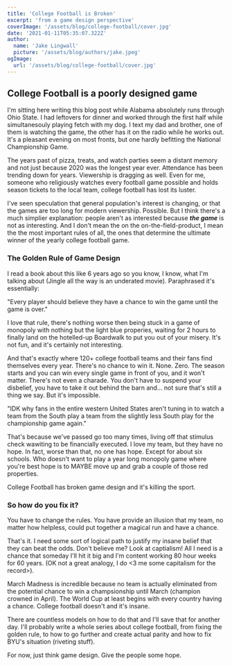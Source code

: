 ```yaml
---
title: 'College Football is Broken'
excerpt: 'from a game design perspective'
coverImage: '/assets/blog/college-football/cover.jpg'
date: '2021-01-11T05:35:07.322Z'
author:
  name: 'Jake Lingwall'
  picture: '/assets/blog/authors/jake.jpeg'
ogImage:
  url: '/assets/blog/college-football/cover.jpg'
---
```


## College Football is a poorly designed game

I'm sitting here writing this blog post while Alabama absolutely runs through Ohio State. I had leftovers for dinner and worked through the first half while simultanesouly playing fetch with my dog. I text my dad and brother, one of them is watching the game, the other has it on the radio while he works out.
It's a pleasant evening on most fronts, but one hardly befitting the National Championship Game.

The years past of pizza, treats, and watch parties seem a distant memory and not just because 2020 was the longest year ever. Attendance has been trending down for years. Viewership is dragging as well. Even for me, someone who religiously watches every football game possible and holds season tickets to the local team, college football has lost its luster.

I've seen speculation that general population's interest is changing, or that the games are too long for modern viewership. Possible. But I think there's a much simplier explanation: people aren't as interested because ***the game*** is not as interesting. And I don't mean the on the on-the-field-product, I mean the the most important rules of all, the ones that determine the ultimate winner of the yearly college football game. 

### The Golden Rule of Game Design

I read a book about this like 6 years ago so you know, I know, what I'm talking about (Jingle all the way is an underated movie). Paraphrased it's essentially: 

"Every player should believe they have a chance to win the game until the game is over." 

I love that rule, there's nothing worse then being stuck in a game of monopoly with nothing but the light blue properies, waiting for 2 hours to finally land on the hotelled-up Boardwalk to put you out of your misery. It's not fun, and it's certainly not interesting. 

And that's exactly where 120+ college football teams and their fans find themselves every year. There's no chance to win it. None. Zero. The season starts and you can win every single game in front of you, and it won't matter. There's not even a charade. You don't have to suspend your disbelief, you have to take it out behind the barn and... not sure that's still a thing we say. But it's impossible. 

"IDK why fans in the entire western United States aren't tuning in to watch a team from the South play a team from the slightly less South play for the championship game again."

That's because we've passed go too many times, living off that stimulus check wawiting to be financially executed. I love my team, but they have no hope. In fact, worse than that, no one has hope. Except for about six schools. Who doesn't want to play a year long monopoly game where you're best hope is to MAYBE move up and grab a couple of those red properties.

College Football has broken game design and it's killing the sport.

### So how do you fix it?

You have to change the rules. You have provide an illusion that my team, no matter how helpless, could put together a magical run and have a chance. 

That's it. I need some sort of logical path to justify my insane belief that they can beat the odds. Don't believe me? Look at captialism! All I need is a chance that someday I'll hit it big and I'm content working 80 hour weeks for 60 years. (OK not a great analogy, I do <3 me some capitalism for the record>).

March Madness is incredible because no team is actually eliminated from the potential chance to win a champsionship until March (champion crowned in April). The World Cup at least begins with every country having a chance. College football doesn't and it's insane.

There are countless models on how to do that and I'll save that for another day. I'll probably write a whole series about college football, from fixing the golden rule, to how to go further and create actual parity and how to fix BYU's situation (riveting stuff). 

For now, just think game design. Give the people some hope.
